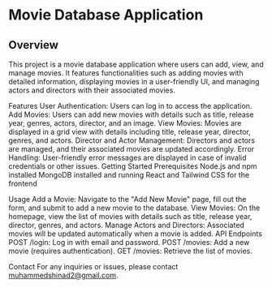 # Movie Database Application

## Overview
This project is a movie database application where users can add, view, and manage movies. It features functionalities such as adding movies with detailed information, displaying movies in a user-friendly UI, and managing actors and directors with their associated movies.

Features
User Authentication: Users can log in to access the application.
Add Movies: Users can add new movies with details such as title, release year, genres, actors, director, and an image.
View Movies: Movies are displayed in a grid view with details including title, release year, director, genres, and actors.
Director and Actor Management: Directors and actors are managed, and their associated movies are updated accordingly.
Error Handling: User-friendly error messages are displayed in case of invalid credentials or other issues.
Getting Started
Prerequisites
Node.js and npm installed
MongoDB installed and running
React and Tailwind CSS for the frontend


Usage
Add a Movie: Navigate to the "Add New Movie" page, fill out the form, and submit to add a new movie to the database.
View Movies: On the homepage, view the list of movies with details such as title, release year, director, genres, and actors.
Manage Actors and Directors: Associated movies will be updated automatically when a movie is added.
API Endpoints
POST /login: Log in with email and password.
POST /movies: Add a new movie (requires authentication).
GET /movies: Retrieve the list of movies.


Contact
For any inquiries or issues, please contact muhammedshinad2@gmail.com.
